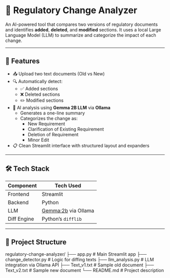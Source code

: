 # 📄 Regulatory Change Analyzer

An AI-powered tool that compares two versions of regulatory documents and identifies **added**, **deleted**, and **modified** sections. It uses a local Large Language Model (LLM) to summarize and categorize the impact of each change.

---

## 🚀 Features

- 📤 Upload two text documents (Old vs New)
- 🔍 Automatically detect:
  - ✅ Added sections
  - ❌ Deleted sections
  - ✏️ Modified sections
- 🤖 AI analysis using **Gemma 2B LLM** via **Ollama**
  - Generates a one-line summary
  - Categorizes the change as:
    - New Requirement
    - Clarification of Existing Requirement
    - Deletion of Requirement
    - Minor Edit
- 📋 Clean Streamlit interface with structured layout and expanders

---

## 🛠️ Tech Stack

| Component      | Tech Used              |
|----------------|------------------------|
| Frontend       | Streamlit              |
| Backend        | Python                 |
| LLM            | [Gemma:2b](https://ollama.com/library/gemma) via Ollama |
| Diff Engine    | Python’s `difflib`     |

---

## 📁 Project Structure

regulatory-change-analyzer/
├── app.py # Main Streamlit app
├── change_detector.py # Logic for diffing texts
├── llm_analysis.py # LLM integration via Ollama API
├── Text_v1.txt # Sample old document
├── Text_v2.txt # Sample new document
└── README.md # Project description

